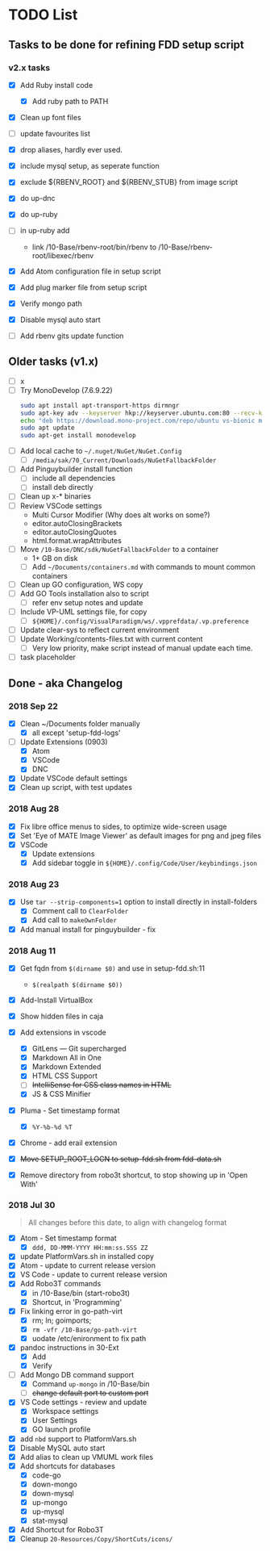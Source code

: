 # TODO List

## Tasks to be done for refining FDD setup script

### v2.x tasks
- [x] Add Ruby install code
	- [x] Add ruby path to PATH
- [x] Clean up font files
- [ ] update favourites list
- [x] drop aliases, hardly ever used.
- [x] include mysql setup, as seperate function
- [x] exclude ${RBENV_ROOT} and ${RBENV_STUB} from image script
- [x] do up-dnc
- [x] do up-ruby
- [ ] in up-ruby add
	- link /10-Base/rbenv-root/bin/rbenv to /10-Base/rbenv-root/libexec/rbenv
- [x] Add Atom configuration file in setup script
- [x] Add plug marker file from setup script
- [x] Verify mongo path
- [x] Disable mysql auto start
- [ ] Add rbenv gits update function


## Older tasks (v1.x)
- [ ] x
- [ ] Try MonoDevelop (7.6.9.22)
	```sh
	sudo apt install apt-transport-https dirmngr
	sudo apt-key adv --keyserver hkp://keyserver.ubuntu.com:80 --recv-keys 3FA7E0328081BFF6A14DA29AA6A19B38D3D831EF
	echo "deb https://download.mono-project.com/repo/ubuntu vs-bionic main" | sudo tee /etc/apt/sources.list.d/mono-official-vs.list
	sudo apt update
	sudo apt-get install monodevelop
	```
- [ ] Add local cache to `~/.nuget/NuGet/NuGet.Config`
	- [ ] `/media/sak/70_Current/Downloads/NuGetFallbackFolder`
- [ ] Add Pinguybuilder install function
	- [ ] include all dependencies
	- [ ] install deb directly
- [ ] Clean up x-* binaries
- [ ] Review VSCode settings
	- Multi Cursor Modifier (Why does alt works on some?)
	- editor.autoClosingBrackets
	- editor.autoClosingQuotes
	- html.format.wrapAttributes
- [ ] Move `/10-Base/DNC/sdk/NuGetFallbackFolder` to a container
	- 1+ GB on disk
	- [ ] Add `~/Documents/containers.md` with commands to mount common containers
- [ ] Clean up GO configuration, WS copy
- [ ] Add GO Tools installation also to script
	- [ ] refer env setup notes and update
- [ ] Include VP-UML settings file, for copy
	- [ ] `${HOME}/.config/VisualParadigm/ws/.vpprefdata/.vp.preference`
- [ ] Update clear-sys to reflect current environment
- [ ] Update Working/contents-files.txt with current content
	- [ ] Very low priority, make script instead of manual update each time.
- [ ] task placeholder

## Done - aka Changelog
### 2018 Sep 22
- [x] Clean ~/Documents folder manually
	- [x] all except 'setup-fdd-logs'
- [ ] Update Extensions (0903)
	- [x] Atom
	- [x] VSCode
	- [x] DNC
- [x] Update VSCode default settings
- [x] Clean up script, with test updates

### 2018 Aug 28
- [x] Fix libre office menus to sides, to optimize wide-screen usage
- [x] Set 'Eye of MATE Image Viewer' as default images for png and jpeg files
- [x] VSCode
	- [x] Update extensions
	- [x] Add sidebar toggle in `${HOME}/.config/Code/User/keybindings.json`

### 2018 Aug 23
- [x] Use `tar --strip-components=1` option to install directly in install-folders
	- [x] Comment call to `ClearFolder`
	- [x] Add call to `makeOwnFolder`
- [x] Add manual install for pinguybuilder - fix

### 2018 Aug 11
- [x] Get fqdn from `$(dirname $0)` and use in setup-fdd.sh:11
	- `$(realpath $(dirname $0))`
- [x] Add-Install VirtualBox
- [x] Show hidden files in caja
- [x] Add extensions in vscode
	- [x] GitLens — Git supercharged
	- [x] Markdown All in One
	- [x] Markdown Extended
	- [x] HTML CSS Support
	- [ ] ~~IntelliSense for CSS class names in HTML~~
	- [x] JS & CSS Minifier
- [x] Pluma - Set timestamp format
	- [x] `%Y-%b-%d %T`
- [x] Chrome - add erail extension
- [x] ~~Move SETUP_ROOT_LOCN to setup-fdd.sh from fdd-data.sh~~
- [x] Remove directory from robo3t shortcut, to stop showing up in 'Open With'


### 2018 Jul 30

> All changes before this date, to align with changelog format

- [x] Atom - Set timestamp format
	- [x] `ddd, DD-MMM-YYYY HH:mm:ss.SSS ZZ`
- [x] update PlatformVars.sh in installed copy
- [x] Atom - update to current release version
- [x] VS Code - update to current release version
- [x] Add Robo3T commands
	- [x] in /10-Base/bin (start-robo3t)
	- [x] Shortcut, in 'Programming'
- [x] Fix linking error in go-path-virt
	- [x] rm; ln; goimports;
	- [x] `rm -vfr /10-Base/go-path-virt`
	- [x] uodate /etc/enironment to fix path
- [x] pandoc instructions in 30-Ext
	- [x] Add
	- [x] Verify
- [ ] Add Mongo DB command support
	- [x] Command `up-mongo` in /10-Base/bin
	- [ ] ~~change default port to custom port~~
- [x] VS Code settings - review and update
	- [x] Workspace settings
	- [x] User Settings
	- [X] GO launch profile
- [x] add `nbd` support to PlatformVars.sh
- [x] Disable MySQL auto start
- [x] Add alias to clean up VMUML work files
- [x] Add shortcuts for databases
	- [x] code-go
	- [x] down-mongo
	- [x] down-mysql
	- [x] up-mongo
	- [x] up-mysql
	- [x] stat-mysql
- [x] Add Shortcut for Robo3T
- [x] Cleanup `20-Resources/Copy/ShortCuts/icons/`
